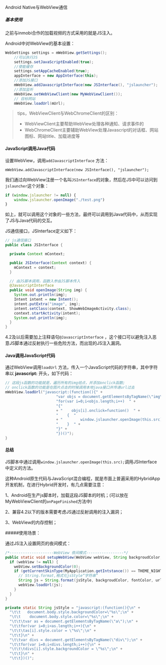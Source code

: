 Android Native与WebView通信

##### 基本使用

之前与inmobi合作的加载视频的方式采用的就是JS注入。

Android中对WebView的基本设置：

```java
WebSettings settings = mWebView.getSettings();
    //可以执行JS
    settings.setJavaScriptEnabled(true);
    //使能缓存
    settings.setAppCacheEnabled(true);
    appInterface = new AppInterface(this);
    //添加JS接口
    mWebView.addJavascriptInterface(new JSInterface(), "jslauncher");
    //添加监听
    mWebView.setWebViewClient(new MyWebViewClient());
	// 目标网站
	mWebView.loadUrl(mUrl);
```

> tips，WebViewClient与WebChromeClient的区别：
>
> - WebViewClient主要帮助WebView处理各种通知、请求事件的
> - WebChromeClient主要辅助WebView处理Javascript的对话框、网站图标、网站title、加载进度等

#### JavaScript调用Java代码

设置WebView，调用`addJavascriptInterface` 方法：

`mWebView.addJavascriptInterface(new JSInterface(), "jslauncher");` 

我们通过向WebView注册一个名叫`JSInterface`的对象，然后在JS中可以访问到`jslauncher`这个对象：

```javascript
if (window.jslauncher != null) {
    window.jslauncher.openImage("./test.png")
}
```

如上，就可以调用这个对象的一些方法，最终可以调用到Java代码中，从而实现了JS与Java代码的交互。

JS通信接口，JSInterface定义如下：

```java
// js通信接口  
public class JSInterface {  

  private Context mContext;  

  public JSInterface(Context context) {  
    mContext = context;
  }  

  // 由JS脚本调用，函数入参由JS脚本传入
  @JavascriptInterface
  public void openImage(String img) {  
    System.out.println(img);  
    Intent intent = new Intent();  
    intent.putExtra("image", img);  
    intent.setClass(context, ShowWebImageActivity.class);  
    context.startActivity(intent);  
    System.out.println(img);  
  }  
}  
```

4.2及以后需要加上注释语句`@JavascriptInterface` ，这个接口可以避免注入恶意JS脚本通过反射执行一些危险方法，而出现的JS注入漏洞。

#### Java调用JavaScript代码

通过WebView调用`loadUrl` 方法，传入一个JavaScript代码的字符串，其中字符串以 **javascript:**  开头，如下代码：

```java
// 这段js函数的功能就是，遍历所有的img结点，并添加onclick函数;
// onclick函数的功能是在图片点击的时候调用本地java接口并传递url过去  
mWebView.loadUrl("javascript:(function(){" +  
                       "var objs = document.getElementsByTagName(\"img\"); " +   
                       "for(var i=0;i<objs.length;i++)  " +   
                       "{"  
                       + "    objs[i].onclick=function()  " +   
                       "    {  "   
                       + "        window.jslauncher.openImage(this.src);  " +   
                       "    }  " +   
                       "}" +   
                       "})()");  
}
```



#### 总结

JS脚本中通过调用`window.jslauncher.openImage(this.src);`调用JSInterface中定义的方法。

这种Android原生代码与JavaScript混合编程，就是市面上普遍采用的HybridApp开发机制，在进行Hybrid开发时，有几点需要注意：

1、Android在生产js脚本时，加载这段JS脚本的时机；(可以放在MyWebViewClient的`onPageFinished`方法中)

2、兼容4.2以下的版本需要考虑JS通过反射调用的注入漏洞；

3、WebView的内存控制；

#####使用场景：

通过JS注入设置网页的夜间模式：

```java
/*--------------------WebView 夜间模式-----------------*/
public static void setupWebView(WebView webView, String backgroudColor, String fontColor, String urlColor) {
  if (webView != null) {
    webView.setBackgroundColor(0);
    if (getCurrentSkinType(MyApplication.getIntstance()) == THEME_NIGHT) {
      // String.format,格式化jsStyle“字符串”
      String js = String.format(jsStyle, backgroudColor, fontColor, urlColor, backgroudColor);
      webView.loadUrl(js);
    }
  }
}

private static String jsStyle = "javascript:(function(){\n" +
  "\t\t   document.body.style.backgroundColor=\"%s\";\n" +
  "\t\t    document.body.style.color=\"%s\";\n" +
  "\t\t\tvar as = document.getElementsByTagName(\"a\");\n" +
  "\t\tfor(var i=0;i<as.length;i++){\n" +
  "\t\t\tas[i].style.color = \"%s\";\n" +
  "\t\t}\n" +
  "\t\tvar divs = document.getElementsByTagName(\"div\");\n" +
  "\t\tfor(var i=0;i<divs.length;i++){\n" +
  "\t\t\tdivs[i].style.backgroundColor = \"%s\";\n" +
  "\t\t}\n" +
  "\t\t})()";
```

